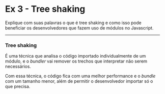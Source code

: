 # Ex 3 - Tree shaking

Explique com suas palavras o que é tree shaking e como isso pode beneficiar os desenvolvedores que fazem uso de módulos no Javascript.



____

### Tree shaking

É uma técnica que analisa o código importado individualmente de um módulo, e o *bundler* vai remover os trechos que interpretar não serem necessários.

Com essa técnica, o código fica com uma melhor performance e o *bundle* com um tamanho menor, além de permitir o desenvolvedor importar só o que precisa. 